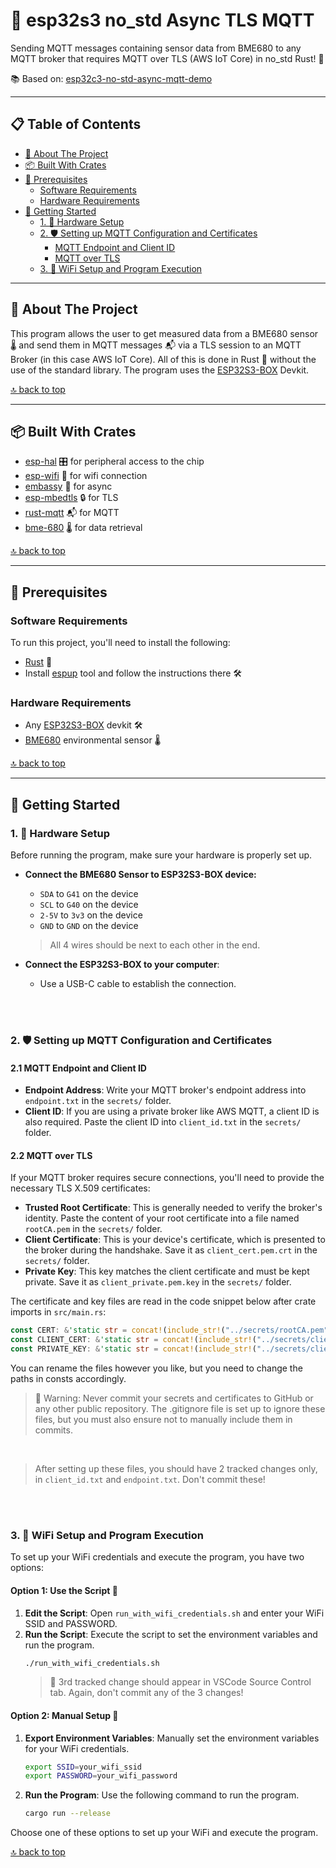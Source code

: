 # 📡 esp32s3 no_std Async TLS MQTT 

Sending MQTT messages containing sensor data from BME680 to any MQTT broker that requires MQTT over TLS (AWS IoT Core) in no_std Rust! 🦀

📚 Based on: [esp32c3-no-std-async-mqtt-demo](https://github.com/JurajSadel/esp32c3-no-std-async-mqtt-demo)

---

## 📋 Table of Contents

- [🎯 About The Project](#-about-the-project)
- [📦 Built With Crates](#-built-with-crates)
- [🔧 Prerequisites](#-prerequisites)
  - [Software Requirements](#software-requirements)
  - [Hardware Requirements](#hardware-requirements)
- [🚀 Getting Started](#-getting-started)
  - [1. 🔌 Hardware Setup](#1--hardware-setup)
  - [2. 🛡️ Setting up MQTT Configuration and Certificates](#setting-up-mqtt)
    - [MQTT Endpoint and Client ID](#mqtt-endpoint-and-client-id)
    - [MQTT over TLS](#mqtt-over-tls)
  - [3. 📶 WiFi Setup and Program Execution](#3--wifi-setup-and-program-execution)

---

## 🎯 About The Project

This program allows the user to get measured data from a BME680 sensor 🌡 and send them in MQTT messages 📬 via a TLS session to an MQTT Broker (in this case AWS IoT Core). All of this is done in Rust 🦀 without the use of the standard library. The program uses the [ESP32S3-BOX](https://github.com/espressif/esp-box/blob/master/docs/hardware_overview/esp32_s3_box/hardware_overview_for_box.md) Devkit.

[🔝 back to top](#-table-of-contents)

---

## 📦 Built With Crates

- [esp-hal](https://github.com/esp-rs/esp-hal) 🎛️ for peripheral access to the chip
- [esp-wifi](https://github.com/esp-rs/esp-wifi) 📶 for wifi connection
- [embassy](https://github.com/embassy-rs/embassy) 🔄 for async
- [esp-mbedtls](https://github.com/esp-rs/esp-mbedtls) 🔒 for TLS
- [rust-mqtt](https://github.com/obabec/rust-mqtt) 📬 for MQTT
- [bme-680](https://github.com/marcelbuesing/bme680) 🌡 for data retrieval

[🔝 back to top](#-table-of-contents)

---

## 🔧 Prerequisites

### Software Requirements

To run this project, you'll need to install the following:

- [Rust](https://rustup.rs) 🦀
- Install [espup](https://github.com/esp-rs/espup) tool and follow the instructions there 🛠

### Hardware Requirements

- Any [ESP32S3-BOX](https://github.com/espressif/esp-box/tree/master) devkit 🛠
- [BME680](https://www.bosch-sensortec.com/products/environmental-sensors/gas-sensors/bme680) environmental sensor 🌡

[🔝 back to top](#-table-of-contents)

---

## 🚀 Getting Started

### 1. 🔌 Hardware Setup

Before running the program, make sure your hardware is properly set up.

- **Connect the BME680 Sensor to ESP32S3-BOX device:**
   - `SDA` to `G41` on the device
   - `SCL` to `G40` on the device
   - `2-5V` to `3v3` on the device
   - `GND` to `GND` on the device
   > All 4 wires should be next to each other in the end.
   
- **Connect the ESP32S3-BOX to your computer**:
   - Use a USB-C cable to establish the connection.

<br>
<br>

<a name="setting-up-mqtt"></a>
### 2. 🛡️ Setting up MQTT Configuration and Certificates

#### 2.1 MQTT Endpoint and Client ID

- **Endpoint Address**: Write your MQTT broker's endpoint address into `endpoint.txt` in the `secrets/` folder.
- **Client ID**: If you are using a private broker like AWS MQTT, a client ID is also required. Paste the client ID into `client_id.txt` in the `secrets/` folder.

#### 2.2 MQTT over TLS

If your MQTT broker requires secure connections, you'll need to provide the necessary TLS X.509 certificates:

- **Trusted Root Certificate**: This is generally needed to verify the broker's identity. Paste the content of your root certificate into a file named `rootCA.pem` in the `secrets/` folder.
- **Client Certificate**: This is your device's certificate, which is presented to the broker during the handshake. Save it as `client_cert.pem.crt` in the `secrets/` folder.
- **Private Key**: This key matches the client certificate and must be kept private. Save it as `client_private.pem.key` in the `secrets/` folder.

The certificate and key files are read in the code snippet below after crate imports in `src/main.rs`:

```rust
const CERT: &'static str = concat!(include_str!("../secrets/rootCA.pem"), "\0");
const CLIENT_CERT: &'static str = concat!(include_str!("../secrets/client_cert.pem.crt"), "\0");
const PRIVATE_KEY: &'static str = concat!(include_str!("../secrets/client_private.pem.key"), "\0");
```

You can rename the files however you like, but you need to change the paths in consts accordingly.
> 🚨 Warning: Never commit your secrets and certificates to GitHub or any other public repository. The .gitignore file is set up to ignore these files, but you must also ensure not to manually include them in commits.

<br>

> After setting up these files, you should have 2 tracked changes only, in `client_id.txt` and `endpoint.txt`. Don't commit these!

<br>
<br>

### 3. 📶 WiFi Setup and Program Execution

To set up your WiFi credentials and execute the program, you have two options:

#### Option 1: Use the Script 📜

1. **Edit the Script**: Open `run_with_wifi_credentials.sh` and enter your WiFi SSID and PASSWORD.
2. **Run the Script**: Execute the script to set the environment variables and run the program.
    ```bash
    ./run_with_wifi_credentials.sh
    ```
    > 🚨 3rd tracked change should appear in VSCode Source Control tab. Again, don't commit any of the 3 changes!

#### Option 2: Manual Setup 🤖

1. **Export Environment Variables**: Manually set the environment variables for your WiFi credentials.
    ```bash
    export SSID=your_wifi_ssid
    export PASSWORD=your_wifi_password
    ```
2. **Run the Program**: Use the following command to run the program.
    ```bash
    cargo run --release
    ```

Choose one of these options to set up your WiFi and execute the program.

[🔝 back to top](#-table-of-contents)
